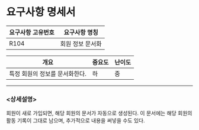요구사항 명세서
===================

|요구사항 고유번호|요구사항 명칭|
|---|---|
|R104|회원 정보 문서화|    
  
|개요|중요도|난이도|
|---|---|---|
|특정 회원의 정보를 문서화한다.|하|중|

---
### <상세설명>  
회원이 새로 가입되면, 해당 회원의 문서가 자동으로 생성된다.
이 문서에는 해당 회원의 활동 기록이 그대로 남으며, 추가적으로 내용을 써넣을 수도 있다.